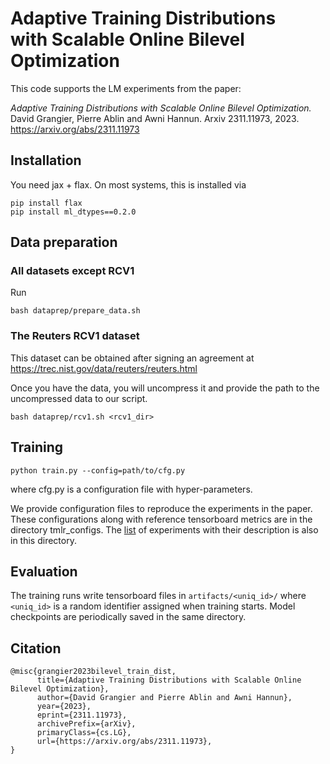 # Adaptive Training Distributions <br> with Scalable Online Bilevel Optimization


This code supports the LM experiments from the paper:

*Adaptive Training Distributions with Scalable Online Bilevel Optimization.*<br>
David Grangier, Pierre Ablin and Awni Hannun.
Arxiv 2311.11973, 2023.<br>
https://arxiv.org/abs/2311.11973


## Installation

You need jax + flax. On most systems, this is installed via

```
pip install flax
pip install ml_dtypes==0.2.0
```

## Data preparation

### All datasets except RCV1

Run
```
bash dataprep/prepare_data.sh
```

### The Reuters RCV1 dataset

This dataset can be obtained after signing an agreement at
https://trec.nist.gov/data/reuters/reuters.html

Once you have the data, you will uncompress it and provide the path to the
uncompressed data to our script.

```
bash dataprep/rcv1.sh <rcv1_dir>
```

## Training

```
python train.py --config=path/to/cfg.py
```

where cfg.py is a configuration file with hyper-parameters.

We provide configuration files to reproduce the experiments in the paper.
These configurations along with reference tensorboard metrics are in the directory tmlr_configs.
The [list](tmlr_configs/README.md) of experiments with their description is also in this directory.


## Evaluation

The training runs write tensorboard files in `artifacts/<uniq_id>/` where `<uniq_id>` is a random identifier assigned when training starts.
Model checkpoints are periodically saved in the same directory.

## Citation

```
@misc{grangier2023bilevel_train_dist,
      title={Adaptive Training Distributions with Scalable Online Bilevel Optimization},
      author={David Grangier and Pierre Ablin and Awni Hannun},
      year={2023},
      eprint={2311.11973},
      archivePrefix={arXiv},
      primaryClass={cs.LG},
      url={https://arxiv.org/abs/2311.11973},
}
```
